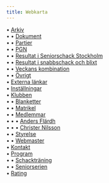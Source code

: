 ```yaml
---
title: Webkarta
---
```


• [Arkiv](../arkiv)  
• • [Dokument](../arkiv/dokument)  
• • [Partier](../arkiv/partier)  
• • [PGN](../arkiv/pgn)  
• • [Resultat i Seniorschack Stockholm](../arkiv/resultat-i-seniorschack-stockholm)  
• • [Resultat i snabbschack och blixt](../arkiv/resultat-i-snabbschack-och-blixt)  
• • [Veckans kombination](../arkiv/veckans-kombination)  
• • [Övrigt](../arkiv/övrigt)  
• [Externa länkar](../externa-länkar)  
• [Inställningar](../inställningar)  
• [Klubben](../klubben)  
• • [Blanketter](../klubben/blanketter)  
• • [Matrikel](../klubben/matrikel)  
• • [Medlemmar](../klubben/medlemmar)  
• • • [Anders Flärdh](../klubben/medlemmar/anders-flärdh)  
• • • [Christer Nilsson](../klubben/medlemmar/christer-nilsson)  
• • [Styrelse](../klubben/styrelse)  
• • [Webmaster](../klubben/webmaster)  
• [Kontakt](../kontakt)  
• [Program](../program)  
• • [Schackträning](../program/schackträning)  
• • [Seniorserien](../program/seniorserien)  
• [Rating](../rating)  
